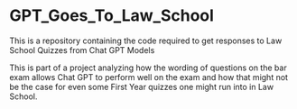 # GPT_Goes_To_Law_School
This is a repository containing the code required to get responses to Law School Quizzes from Chat GPT Models 

This is part of a project analyzing how the wording of questions on the bar exam allows Chat GPT to perform well on the exam and how that might not be the case for even some First Year quizzes one might run into in Law School.
